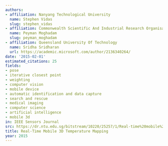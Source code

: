 ```yaml
---
authors:
- affiliation: Nanyang Technological University
  name: Stephen Vidas
  slug: stephen_vidas
- affiliation: Commonwealth Scientific And Industrial Research Organisation
  name: Peyman Moghadam
  slug: peyman_moghadam
- affiliation: Queensland University Of Technology
  name: Sridha Sridharan
  url: https://academic.microsoft.com/author/2136340264/
date: '2015-02-01'
estimated_citations: 25
fields:
- pose
- iterative closest point
- weighting
- computer vision
- mobile device
- automatic identification and data capture
- search and rescue
- medical imaging
- computer science
- artificial intelligence
- mobile 3d
in: IEEE Sensors Journal
src: https://dr.ntu.edu.sg/bitstream/10220/25257/1/Real-time%20mobile%203D%20Temperature%20Mapping.pdf
title: Real-Time Mobile 3D Temperature Mapping
year: 2015
---
```

